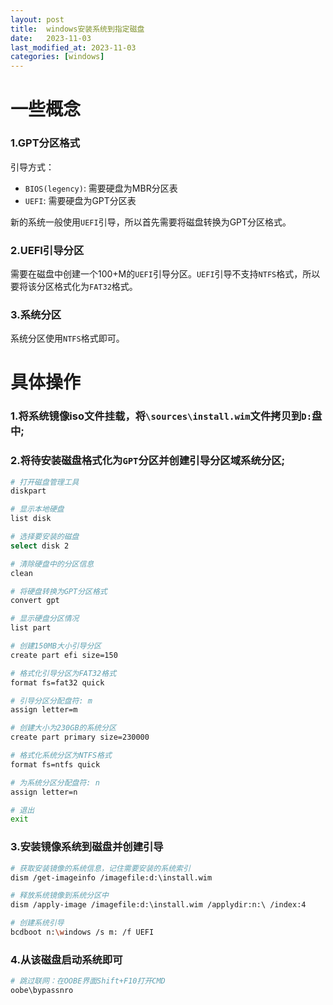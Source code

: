 ```yaml
---
layout: post
title:  windows安装系统到指定磁盘
date:   2023-11-03
last_modified_at: 2023-11-03
categories: [windows]
---
```


# 一些概念
### 1.GPT分区格式
引导方式：
- `BIOS(legency)`: 需要硬盘为MBR分区表
- `UEFI`: 需要硬盘为GPT分区表

新的系统一般使用`UEFI`引导，所以首先需要将磁盘转换为GPT分区格式。

### 2.UEFI引导分区
需要在磁盘中创建一个100+M的`UEFI`引导分区。`UEFI`引导不支持`NTFS`格式，所以要将该分区格式化为`FAT32`格式。

### 3.系统分区
系统分区使用`NTFS`格式即可。

# 具体操作

### 1.将系统镜像iso文件挂载，将`\sources\install.wim`文件拷贝到`D:`盘中;
### 2.将待安装磁盘格式化为`GPT`分区并创建引导分区域系统分区;

```sh
# 打开磁盘管理工具
diskpart 

# 显示本地硬盘
list disk

# 选择要安装的磁盘
select disk 2

# 清除硬盘中的分区信息
clean

# 将硬盘转换为GPT分区格式
convert gpt

# 显示硬盘分区情况
list part

# 创建150MB大小引导分区
create part efi size=150

# 格式化引导分区为FAT32格式
format fs=fat32 quick

# 引导分区分配盘符: m
assign letter=m

# 创建大小为230GB的系统分区
create part primary size=230000

# 格式化系统分区为NTFS格式
format fs=ntfs quick

# 为系统分区分配盘符: n
assign letter=n

# 退出
exit
```

### 3.安装镜像系统到磁盘并创建引导

```sh
# 获取安装镜像的系统信息，记住需要安装的系统索引
dism /get-imageinfo /imagefile:d:\install.wim

# 释放系统镜像到系统分区中
dism /apply-image /imagefile:d:\install.wim /applydir:n:\ /index:4

# 创建系统引导
bcdboot n:\windows /s m: /f UEFI
```
### 4.从该磁盘启动系统即可

```sh
# 跳过联网：在OOBE界面Shift+F10打开CMD
oobe\bypassnro
```